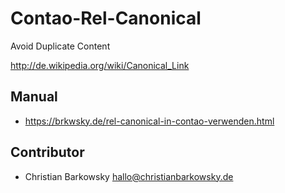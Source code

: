 Contao-Rel-Canonical
====================

Avoid Duplicate Content

http://de.wikipedia.org/wiki/Canonical_Link


Manual
-------------------

* https://brkwsky.de/rel-canonical-in-contao-verwenden.html


Contributor
-------------------

* Christian Barkowsky <hallo@christianbarkowsky.de>